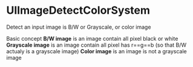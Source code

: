# UIImageDetectColorSystem
Detect an input image is B/W or Grayscale, or color image

Basic concept 
**B/W image** is an image contain all pixel black or white
**Grayscale image** is an image contain all pixel has r==g==b (so that B/W actualy is a grayscale image)
**Color image** is an image is not a grayscale image
